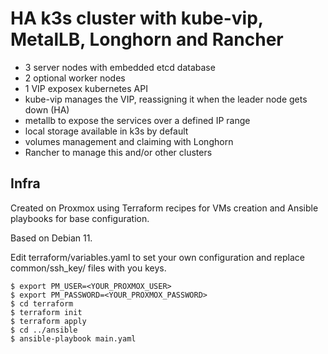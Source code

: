 # HA k3s cluster with kube-vip, MetalLB, Longhorn and Rancher

- 3 server nodes with embedded etcd database
- 2 optional worker nodes
- 1 VIP exposex kubernetes API
- kube-vip manages the VIP, reassigning it when the leader node gets down (HA)
- metallb to expose the services over a defined IP range
- local storage available in k3s by default
- volumes management and claiming with Longhorn
- Rancher to manage this and/or other clusters

## Infra

Created on Proxmox using Terraform recipes for VMs creation and Ansible playbooks for base configuration.

Based on Debian 11.

Edit terraform/variables.yaml to set your own configuration and replace common/ssh_key/ files with you keys.

```
$ export PM_USER=<YOUR_PROXMOX_USER>
$ export PM_PASSWORD=<YOUR_PROXMOX_PASSWORD>
$ cd terraform
$ terraform init
$ terraform apply
$ cd ../ansible
$ ansible-playbook main.yaml
```

